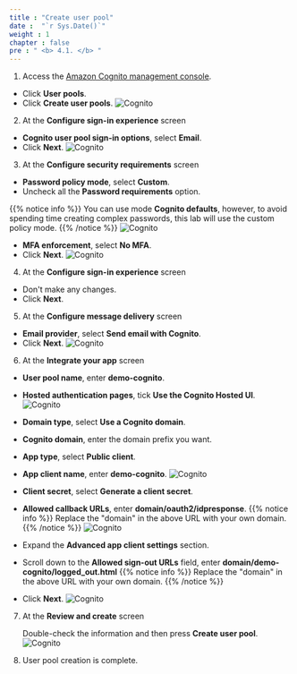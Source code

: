 ```yaml
---
title : "Create user pool"
date :  "`r Sys.Date()`" 
weight : 1 
chapter : false
pre : " <b> 4.1. </b> "
---
```


1. Access the [Amazon Cognito management console](https://console.aws.amazon.com/cognito/v2/home).
  + Click **User pools**.
  + Click **Create user pools**.
![Cognito](/images/4.cognito/001-userpool.png)

2. At the **Configure sign-in experience** screen
  + **Cognito user pool sign-in options**, select **Email**.
  + Click **Next**.
![Cognito](/images/4.cognito/002-userpool.png)

3. At the **Configure security requirements** screen
  + **Password policy mode**, select **Custom**.
  + Uncheck all the **Password requirements** option.

  {{% notice info %}}
  You can use mode **Cognito defaults**, however, to avoid spending time creating complex passwords, this lab will use the custom policy mode.
  {{% /notice %}}
      ![Cognito](/images/4.cognito/003-userpool.png)
  + **MFA enforcement**, select **No MFA**.
  + Click **Next**.
![Cognito](/images/4.cognito/004-userpool.png)

4. At the **Configure sign-in experience** screen
  + Don't make any changes.
  + Click **Next**.


5. At the **Configure message delivery** screen
  + **Email provider**, select **Send email with Cognito**.
  + Click **Next**.
![Cognito](/images/4.cognito/005-userpool.png)

6. At the **Integrate your app** screen
  + **User pool name**, enter **demo-cognito**.
  + **Hosted authentication pages**, tick **Use the Cognito Hosted UI**.
  ![Cognito](/images/4.cognito/006-userpool.png)

  + **Domain type**, select **Use a Cognito domain**.
  + **Cognito domain**, enter the domain prefix you want.
  + **App type**, select **Public client**.
  + **App client name**, enter **demo-cognito**.
  ![Cognito](/images/4.cognito/007-userpool.png)
  + **Client secret**, select **Generate a client secret**.
  + **Allowed callback URLs**, enter **domain/oauth2/idpresponse**.
  {{% notice info %}}
   Replace the "domain" in the above URL with your own domain.
  {{% /notice %}}
![Cognito](/images/4.cognito/008-userpool.png)
  + Expand the **Advanced app client settings** section.
  + Scroll down to the **Allowed sign-out URLs** field, enter **domain/demo-cognito/logged_out.html**
  {{% notice info %}}
  Replace the "domain" in the above URL with your own domain.
  {{% /notice %}}
  + Click **Next**.
![Cognito](/images/4.cognito/009-userpool.png)

7. At the **Review and create** screen

    Double-check the information and then press **Create user pool**.
  ![Cognito](/images/4.cognito/010-userpool.png)

8. User pool creation is complete.

